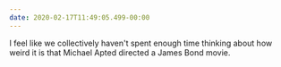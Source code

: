 ```yaml
---
date: 2020-02-17T11:49:05.499-00:00
---
```

I feel like we collectively haven't spent enough time thinking about how weird it is that Michael Apted directed a James Bond movie.
